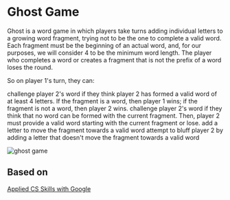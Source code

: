 # Ghost Game
Ghost is a word game in which players take turns adding individual letters to a growing word fragment, trying not to be the one to complete a valid word. Each fragment must be the beginning of an actual word, and, for our purposes, we will consider 4 to be the minimum word length. The player who completes a word or creates a fragment that is not the prefix of a word loses the round.

So on player 1's turn, they can:

challenge player 2's word if they think player 2 has formed a valid word of at least 4 letters. If the fragment is a word, then player 1 wins; if the fragment is not a word, then player 2 wins.
challenge player 2's word if they think that no word can be formed with the current fragment. Then, player 2 must provide a valid word starting with the current fragment or lose.
add a letter to move the fragment towards a valid word
attempt to bluff player 2 by adding a letter that doesn't move the fragment towards a valid word

![ghost game](gifs/ghost.gif)

## Based on
[Applied CS Skills with Google](https://appliedcsskills.withgoogle.com/modules/zz_acswa/_static/unit20lesson22.html)


